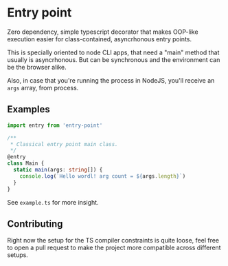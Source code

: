 # Entry point

Zero dependency, simple typescript decorator that makes OOP-like execution easier for class-contained, asyncrhonous entry points.

This is specially oriented to node CLI apps, that need a "main" method that usually is asyncrhonous. But can be synchronous and the environment can be the browser alike.

Also, in case that you're running the process in NodeJS, you'll receive an `args` array, from process.

## Examples

```typescript
import entry from 'entry-point'

/**
 * Classical entry point main class.
 */
@entry
class Main {
  static main(args: string[]) {
    console.log(`Hello wordl! arg count = ${args.length}`)
  }
}
```

See `example.ts` for more insight.

## Contributing

Right now the setup for the TS compiler constraints is quite loose, feel free to open a pull request to make the project more compatible across different setups.
